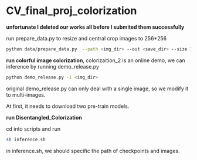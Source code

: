 # CV_final_proj_colorization
**unfortunate I deleted our works all before I submited them successfully**

run prepare_data.py to resize and central crop images to 256*256

```sh
python data/prepare_data.py  --path <img_dir> --out <save_dir> --size 16,256
```

**run colorful image colorization**, colorizaition_2 is an online demo, we can inference by running demo_release.py

```sh
python demo_release.py -i <img_dir>
```

original demo_release.py can only deal with a single image, so we modify it to multi-images.

At first, it needs to download two pre-train models.

**run Disentangled_Colorization** 

cd into scripts and run 

```sh
sh inference.sh
```

in inference.sh, we should specific the path of checkpoints and images.





